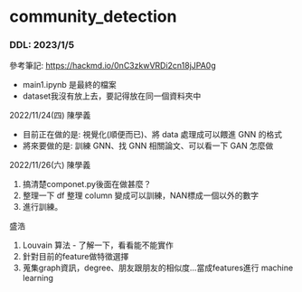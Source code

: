 # community_detection
### DDL: 2023/1/5

參考筆記: https://hackmd.io/0nC3zkwVRDi2cn18jJPA0g

* main1.ipynb 是最終的檔案
* dataset我沒有放上去，要記得放在同一個資料夾中

2022/11/24(四) 陳學義 
- 目前正在做的是: 視覺化(順便而已)、將 data 處理成可以餵進 GNN 的格式
- 將來要做的是: 訓練 GNN、找 GNN 相關論文、可以看一下 GAN 怎麼做

2022/11/26(六) 
陳學義
1. 搞清楚componet.py後面在做甚麼？  
2. 整理一下 df 整理 column 變成可以訓練，NAN標成一個以外的數字
3. 進行訓練。

盛浩
1. Louvain 算法 - 了解一下，看看能不能實作
2. 針對目前的feature做特徵選擇
3. 蒐集graph資訊，degree、朋友跟朋友的相似度...當成features進行 machine learning
